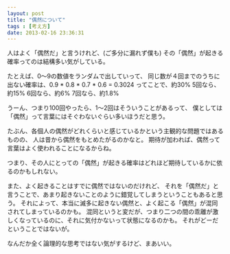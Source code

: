 ```yaml
---
layout: post
title: "偶然について"
tags : [考え方]
date: 2013-02-16 23:36:31
---
```


人はよく「偶然だ」と言うけれど、(ご多分に漏れず僕も)
その「偶然」が起きる確率ってのは結構多い気がしている。

たとえば、0〜9の数値をランダムで出していって、
同じ数が４回までのうちに出ない確率は、0.9 * 0.8 * 0.7 * 0.6 = 0.3024 ってことで、約30%
5回なら、約15%
6回なら、約6%
7回なら、約1.8%

うーん、つまり100回やったら、1〜2回はそういうことがあるって、
僕としては「偶然」って言葉にはそぐわないぐらい多いほうだと思う。

たぶん、各個人の偶然がどれくらいと感じているかという主観的な問題ではあるものの、
人は昔から偶然をもとめたがるのかなと。
期待が加われば、偶然って言葉はよく使われることになるからね。

つまり、その人にとっての「偶然」が起きる確率はどれほど期待しているかに依るのかもしれない。



また、よく起きることはすでに偶然ではないのだけれど、
それを「偶然だ」と言うことで、あまり起きないことのように錯覚してしまうということもあると思う。
それによって、本当に滅多に起きない偶然と、よく起こる「偶然」が混同されてしまっているのかも。
混同というと変だが、つまり二つの間の乖離が激しくなっているのに、それに気付かないって状態になるのかも。
それがどーだということではないが。

なんだか全く論理的な思考ではない気がするけど、まあいい。


